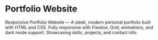 # Portfolio Website
Responsive Portfolio Website — A sleek, modern personal portfolio built with HTML and CSS. Fully responsive with Flexbox, Grid, animations, and dark mode support. Showcasing skills, projects, and contact info.
